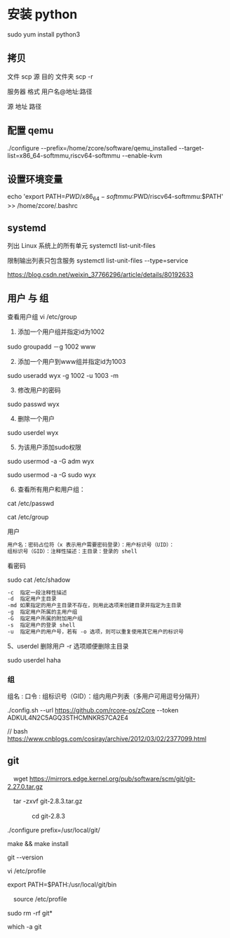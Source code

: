# 安装 python

sudo yum install python3

## 拷贝

文件
scp 源 目的
文件夹
scp -r

服务器 格式  用户名@地址:路径

源 地址  路径


## 配置 qemu 

./configure --prefix=/home/zcore/software/qemu_installed --target-list=x86_64-softmmu,riscv64-softmmu --enable-kvm 


## 设置环境变量
echo 'export PATH=$PWD/x86_64-softmmu:$PWD/riscv64-softmmu:$PATH' >> /home/zcore/.bashrc



## systemd


列出 Linux 系统上的所有单元
systemctl list-unit-files

限制输出列表只包含服务
systemctl list-unit-files --type=service


https://blog.csdn.net/weixin_37766296/article/details/80192633


## 用户 与 组 

查看用户组
vi /etc/group

1. 添加一个用户组并指定id为1002

sudo groupadd －g 1002 www

 

2. 添加一个用户到www组并指定id为1003

sudo useradd wyx -g 1002 -u 1003 -m

 

3. 修改用户的密码

sudo passwd wyx

 

4. 删除一个用户

sudo userdel wyx

 

5. 为该用户添加sudo权限

sudo usermod -a -G adm wyx

sudo usermod -a -G sudo wyx

 

6. 查看所有用户和用户组：

cat /etc/passwd

cat /etc/group


用户
```txt
用户名：密码占位符（x 表示用户需要密码登录）：用户标识号（UID）：
组标识号（GID）：注释性描述：主目录：登录的 shell
```


看密码

 sudo cat /etc/shadow

```txt
-c	指定一段注释性描述
-d	指定用户主目录
-md	如果指定的用户主目录不存在，则用此选项来创建目录并指定为主目录
-g	指定用户所属的主用户组
-G	指定用户所属的附加用户组
-s	指定用户的登录 shell
-u	指定用户的用户号，若有 -o 选项，则可以重复使用其它用户的标识号

```


5、userdel 删除用户
-r 选项顺便删除主目录

sudo userdel haha


### 组 
组名 : 口令 : 组标识号（GID）：组内用户列表（多用户可用逗号分隔开）



./config.sh --url https://github.com/rcore-os/zCore --token ADKUL4N2C5AGQ3STHCMNKRS7CA2E4



// bash
https://www.cnblogs.com/cosiray/archive/2012/03/02/2377099.html





## git

　wget https://mirrors.edge.kernel.org/pub/software/scm/git/git-2.27.0.tar.gz


　tar -zxvf git-2.8.3.tar.gz


　　　　cd git-2.8.3

./configure prefix=/usr/local/git/

make && make install

git --version

vi /etc/profile

export PATH=$PATH:/usr/local/git/bin

　source /etc/profile


sudo rm -rf git*

which -a git